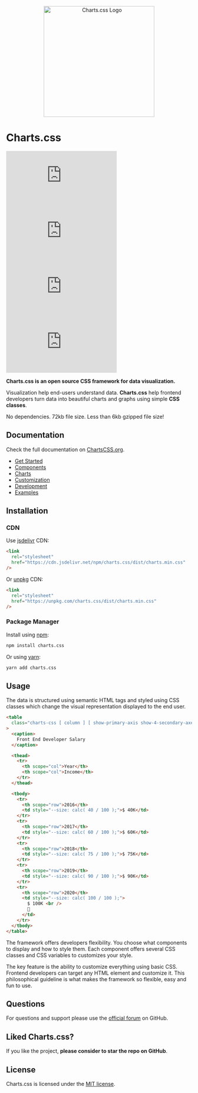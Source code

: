 <div align="center">
    <img width="300" src="https://chartscss.org/assets/img/logo-animation.svg" alt="Charts.css Logo">
</div>

# Charts.css

![GitHub Version](https://img.shields.io/github/v/release/ChartsCSS/charts.css?style=for-the-badge) ![Minified Size](https://img.shields.io/bundlephobia/min/charts.css?style=for-the-badge) ![GitHub Repo stars](https://img.shields.io/github/stars/ChartsCSS/charts.css?label=GitHub%20Stars&style=for-the-badge) ![License](https://img.shields.io/github/license/ChartsCSS/charts.css?style=for-the-badge)

**Charts.css is an open source CSS framework for data visualization.**

Visualization help end-users understand data. **Charts.css** help frontend developers turn data into beautiful charts and graphs using simple **CSS classes**.

No dependencies. 72kb file size. Less than 6kb gzipped file size!

## Documentation

Check the full documentation on [ChartsCSS.org](https://ChartsCSS.org/).

- [Get Started](https://chartscss.org/docs/)
- [Components](https://chartscss.org/components/)
- [Charts](https://chartscss.org/charts/)
- [Customization](https://chartscss.org/customization/)
- [Development](https://chartscss.org/development/)
- [Examples](https://chartscss.org/examples/)

## Installation

### CDN

Use [jsdelivr](https://www.jsdelivr.com/package/npm/charts.css) CDN:

```html
<link
  rel="stylesheet"
  href="https://cdn.jsdelivr.net/npm/charts.css/dist/charts.min.css"
/>
```

Or [unpkg](https://unpkg.com/browse/charts.css/) CDN:

```html
<link
  rel="stylesheet"
  href="https://unpkg.com/charts.css/dist/charts.min.css"
/>
```

### Package Manager

Install using [npm](https://www.npmjs.com/package/charts.css):

```bash
npm install charts.css
```

Or using [yarn](https://classic.yarnpkg.com/en/package/charts.css):

```bash
yarn add charts.css
```

## Usage

The data is structured using semantic HTML tags and styled using CSS classes which change the visual representation displayed to the end user.

```html
<table
  class="charts-css [ column ] [ show-primary-axis show-4-secondary-axes ] [ data-spacing-4 reverse-data ]"
>
  <caption>
    Front End Developer Salary
  </caption>

  <thead>
    <tr>
      <th scope="col">Year</th>
      <th scope="col">Income</th>
    </tr>
  </thead>

  <tbody>
    <tr>
      <th scope="row">2016</th>
      <td style="--size: calc( 40 / 100 );">$ 40K</td>
    </tr>
    <tr>
      <th scope="row">2017</th>
      <td style="--size: calc( 60 / 100 );">$ 60K</td>
    </tr>
    <tr>
      <th scope="row">2018</th>
      <td style="--size: calc( 75 / 100 );">$ 75K</td>
    </tr>
    <tr>
      <th scope="row">2019</th>
      <td style="--size: calc( 90 / 100 );">$ 90K</td>
    </tr>
    <tr>
      <th scope="row">2020</th>
      <td style="--size: calc( 100 / 100 );">
        $ 100K <br />
        👑
      </td>
    </tr>
  </tbody>
</table>
```

The framework offers developers flexibility. You choose what components to display and how to style them. Each component offers several CSS classes and CSS variables to customizes your style.

The key feature is the ability to customize everything using basic CSS. Frontend developers can target any HTML element and customize it. This philosophical guideline is what makes the framework so flexible, easy and fun to use.

## Questions

For questions and support please use the [official forum](https://github.com/ChartsCSS/charts.css/discussions) on GitHub.

## Liked Charts.css?

If you like the project, **please consider to star the repo on GitHub**.

## License

Charts.css is licensed under the [MIT license](https://opensource.org/licenses/MIT).
